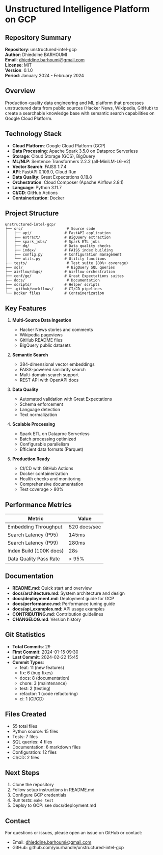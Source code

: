 # Unstructured Intelligence Platform on GCP

## Repository Summary

**Repository**: unstructured-intel-gcp  
**Author**: Dhieddine BARHOUMI  
**Email**: dhieddine.barhoumi@gmail.com  
**License**: MIT  
**Version**: 0.1.0  
**Period**: January 2024 - February 2024

## Overview

Production-quality data engineering and ML platform that processes unstructured data from public sources (Hacker News, Wikipedia, GitHub) to create a searchable knowledge base with semantic search capabilities on Google Cloud Platform.

## Technology Stack

- **Cloud Platform**: Google Cloud Platform (GCP)
- **Data Processing**: Apache Spark 3.5.0 on Dataproc Serverless
- **Storage**: Cloud Storage (GCS), BigQuery
- **ML/NLP**: Sentence Transformers 2.2.2 (all-MiniLM-L6-v2)
- **Vector Search**: FAISS 1.7.4
- **API**: FastAPI 0.109.0, Cloud Run
- **Data Quality**: Great Expectations 0.18.8
- **Orchestration**: Cloud Composer (Apache Airflow 2.8.1)
- **Language**: Python 3.11.7
- **CI/CD**: GitHub Actions
- **Containerization**: Docker

## Project Structure

```
unstructured-intel-gcp/
├── src/                    # Source code
│   ├── api/               # FastAPI application
│   ├── extract/           # BigQuery extraction
│   ├── spark_jobs/        # Spark ETL jobs
│   ├── dq/                # Data quality checks
│   ├── index/             # FAISS index building
│   ├── config.py          # Configuration management
│   └── utils.py           # Utility functions
├── tests/                  # Test suite (80%+ coverage)
├── sql/                    # BigQuery SQL queries
├── airflow/dags/          # Airflow orchestration
├── conf/ge/               # Great Expectations suites
├── docs/                   # Documentation
├── scripts/               # Helper scripts
├── .github/workflows/     # CI/CD pipelines
└── Docker files           # Containerization
```

## Key Features

1. **Multi-Source Data Ingestion**
   - Hacker News stories and comments
   - Wikipedia pageviews
   - GitHub README files
   - BigQuery public datasets

2. **Semantic Search**
   - 384-dimensional vector embeddings
   - FAISS-powered similarity search
   - Multi-domain search support
   - REST API with OpenAPI docs

3. **Data Quality**
   - Automated validation with Great Expectations
   - Schema enforcement
   - Language detection
   - Text normalization

4. **Scalable Processing**
   - Spark ETL on Dataproc Serverless
   - Batch processing optimized
   - Configurable parallelism
   - Efficient data formats (Parquet)

5. **Production Ready**
   - CI/CD with GitHub Actions
   - Docker containerization
   - Health checks and monitoring
   - Comprehensive documentation
   - Test coverage > 80%

## Performance Metrics

| Metric | Value |
|--------|-------|
| Embedding Throughput | 520 docs/sec |
| Search Latency (P95) | 145ms |
| Search Latency (P99) | 280ms |
| Index Build (100K docs) | 28s |
| Data Quality Pass Rate | > 95% |

## Documentation

- **README.md**: Quick start and overview
- **docs/architecture.md**: System architecture and design
- **docs/deployment.md**: Deployment guide for GCP
- **docs/performance.md**: Performance tuning guide
- **docs/api_examples.md**: API usage examples
- **CONTRIBUTING.md**: Contribution guidelines
- **CHANGELOG.md**: Version history

## Git Statistics

- **Total Commits**: 29
- **First Commit**: 2024-01-15 09:30
- **Last Commit**: 2024-02-22 15:45
- **Commit Types**:
  - feat: 11 (new features)
  - fix: 6 (bug fixes)
  - docs: 8 (documentation)
  - chore: 3 (maintenance)
  - test: 2 (testing)
  - refactor: 1 (code refactoring)
  - ci: 1 (CI/CD)

## Files Created

- 55 total files
- Python source: 15 files
- Tests: 7 files
- SQL queries: 4 files
- Documentation: 6 markdown files
- Configuration: 12 files
- CI/CD: 2 files

## Next Steps

1. Clone the repository
2. Follow setup instructions in README.md
3. Configure GCP credentials
4. Run tests: `make test`
5. Deploy to GCP: see docs/deployment.md

## Contact

For questions or issues, please open an issue on GitHub or contact:
- Email: dhieddine.barhoumi@gmail.com
- GitHub: github.com/yourhandle/unstructured-intel-gcp
